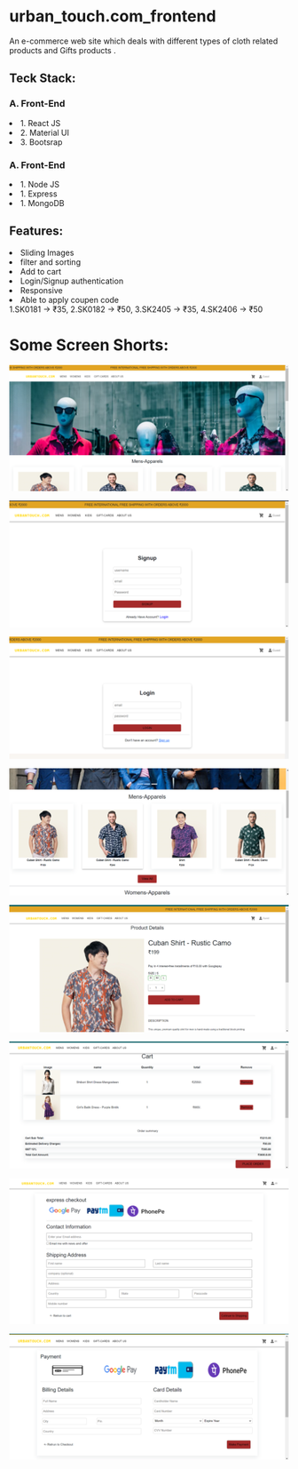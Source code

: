 # urban_touch.com_frontend
An e-commerce web site which deals with different types of cloth related products and Gifts products .

<h2>Teck Stack:</h2>

 <h3>A. Front-End</h3>
<li>1. React JS</li>
<li>2. Material UI</li>
<li>3. Bootsrap </li>

 <h3>A. Front-End</h3>
 <li>1. Node JS</li>
 <li>1. Express</li>
 <li>1. MongoDB</li>
 
 <h2>Features:</h2>
 
  <li>Sliding Images</li>
  <li>filter and sorting</li>
  <li>Add to cart</li>
  <li>Login/Signup authentication</li>
  <li>Responsive</li>
  <li>Able to apply coupen code</li>
    1.SK0181 -> ₹35, 
    2.SK0182 -> ₹50, 
    3.SK2405 -> ₹35, 
    4.SK2406 -> ₹50

<!--   <img src="/images/touch_1.png"/> -->
# Some Screen Shorts:
<!-- <h2>Home Page</h2> -->
![Urbantouch](/images/touch_1.png)
<!-- <h2>Signup Page</h2> -->
![Urbantouch](/images/touch_signup.png)
<!-- <h2>Login Page</h2> -->
![Urbantouch](/images/touch_login.png)
<!-- <h2>Product Page</h2> -->
![Urbantouch](/images/touch_2nd.png)
<!-- <h2>Product Details Page</h2> -->
![Urbantouch](/images/touch_product.png)
<!-- <h2>Cart Page</h2> -->
![Urbantouch](/images/touch_cart.png)
<!-- <h2>Checkout page</h2> -->
![Urbantouch](/images/touch_checkout.png)
<!-- <h2>Payment Page</h2> -->
![Urbantouch](/images/touch_payment.png)

